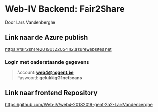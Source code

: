 # Web-IV Backend: Fair2Share
Door Lars Vandenberghe

## Link naar de Azure publish
https://fair2share20190522054112.azurewebsites.net

### Login met onderstaande gegevens
> Account: **web4@hogent.be** <br>
> Paswoord: **gelukkigG1netbeans**

## Link naar frontend Repository
https://github.com/Web-IV/web4-20182019-gent-2a2-LarsVandenberghe
